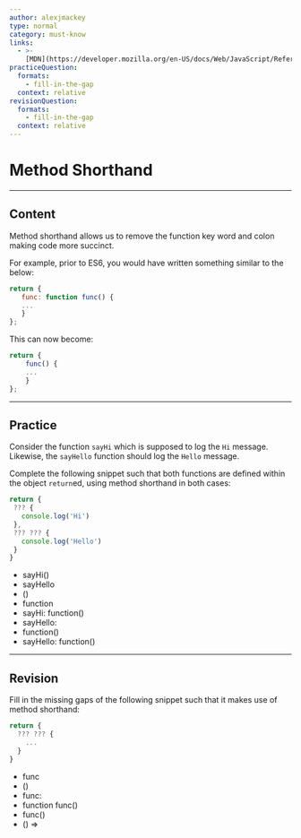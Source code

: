 ```yaml
---
author: alexjmackey
type: normal
category: must-know
links:
  - >-
    [MDN](https://developer.mozilla.org/en-US/docs/Web/JavaScript/Reference/Functions/Method_definitions){website}
practiceQuestion:
  formats:
    - fill-in-the-gap
  context: relative
revisionQuestion:
  formats:
    - fill-in-the-gap
  context: relative
---
```


# Method Shorthand


---

## Content

Method shorthand allows us to remove the function key word and colon making code more succinct.

For example, prior to ES6, you would have written something similar to the below:

```javascript
return {
   func: function func() {
   ...
   }
};
```

This can now become:

```javascript
return {
    func() {
    ...
    }
};
```


---

## Practice

Consider the function `sayHi` which is supposed to log the `Hi` message.
Likewise, the `sayHello` function should log the `Hello` message.

Complete the following snippet such that both functions are defined within the object `return`ed, using method shorthand in both cases:

```javascript
return {
 ??? {
   console.log('Hi')
 },
 ??? ??? {
   console.log('Hello')
 }
}
```

- sayHi()
- sayHello
- ()
- function
- sayHi: function()
- sayHello:
- function()
- sayHello: function()


---

## Revision

Fill in the missing gaps of the following snippet such that it makes use of method shorthand:

```javascript
return {
  ??? ??? {
    ...
  }
}
```

- func
- ()
- func:
- function func()
- func()
- () =>
 
